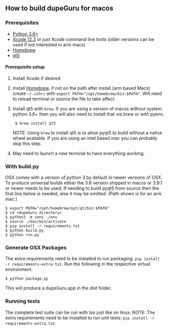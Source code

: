 ## How to build dupeGuru for macos

### Prerequisites

- [Python 3.6+][python]
- [Xcode 12.3][xcode] or just Xcode command line tools (older versions can be used if not interested in arm macs)
- [Homebrew][homebrew]
- [qt5](https://www.qt.io/)

#### Prerequisite setup
1. Install Xcode if desired
2. Install [Homebrew][homebrew], if not on the path after install (arm based Macs) create `~/.zshrc` 
with `export PATH="/opt/homebrew/bin:$PATH"`. Will need to reload terminal or source the file to take 
affect.
3. Install qt5 with `brew`. If you are using a version of macos without system python 3.6+ then you will 
also need to install that via brew or with pyenv.

        $ brew install qt5

    NOTE: Using `brew` to install qt5 is to allow pyqt5 to build without a native wheel
    available.  If you are using an intel based mac you can probably skip this step.

4. May need to launch a new terminal to have everything working.

### With build.py
OSX comes with a version of python 3 by default in newer versions of OSX.  To produce universal 
builds either the 3.8 version shipped in macos or 3.9.1 or newer needs to be used. If needing to
build pyqt5 from source then the first line below is needed, else it may be omitted. (Path shown is 
for an arm mac.)

    $ export PATH="/opt/homebrew/opt/qt/bin:$PATH"
    $ cd <dupeGuru directory>
    $ python3 -m venv ./env
    $ source ./env/bin/activate
    $ pip install -r requirements.txt
    $ python build.py
    $ python run.py

### Generate OSX Packages
The extra requirements need to be installed to run packaging: `pip install -r requirements-extra.txt`. 
Run the following in the respective virtual environment.

    $ python package.py

This will produce a dupeGuru.app in the dist folder.

### Running tests
The complete test suite can be run with tox just like on linux. NOTE: The extra requirements need to 
be installed to run unit tests: `pip install -r requirements-extra.txt`.

[python]: http://www.python.org/
[homebrew]: https://brew.sh/
[xcode]: https://developer.apple.com/xcode/